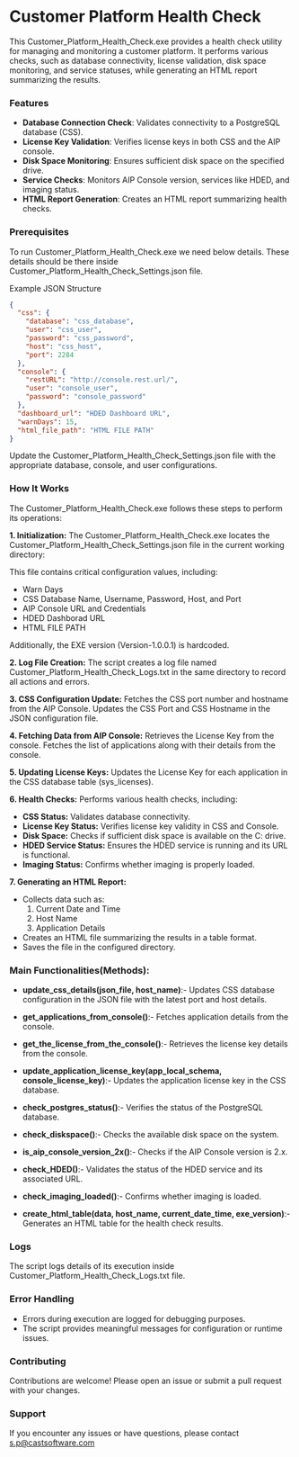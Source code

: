 # Customer Platform Health Check
This Customer_Platform_Health_Check.exe provides a health check utility for managing and monitoring a customer platform. It performs various checks, such as database connectivity, license validation, disk space monitoring, and service statuses, while generating an HTML report summarizing the results.

### Features
- **Database Connection Check**: Validates connectivity to a PostgreSQL database (CSS).
- **License Key Validation**: Verifies license keys in both CSS and the AIP console.
- **Disk Space Monitoring**: Ensures sufficient disk space on the specified drive.
- **Service Checks**: Monitors AIP Console version, services like HDED, and imaging status.
- **HTML Report Generation**: Creates an HTML report summarizing health checks.

### Prerequisites
To run Customer_Platform_Health_Check.exe we need below details. These details should be there
inside Customer_Platform_Health_Check_Settings.json file.


Example JSON Structure

```json
{
  "css": {
    "database": "css_database",
    "user": "css_user",
    "password": "css_password",
    "host": "css_host",
    "port": 2284
  },
  "console": {
    "restURL": "http://console.rest.url/",
    "user": "console_user",
    "password": "console_password"
  },
  "dashboard_url": "HDED Dashboard URL",
  "warnDays": 15,
  "html_file_path": "HTML FILE PATH"
}
```
Update the Customer_Platform_Health_Check_Settings.json file with the appropriate database, console, and user configurations.

### How It Works
The Customer_Platform_Health_Check.exe follows these steps to perform its operations:


**1. Initialization:**
The Customer_Platform_Health_Check.exe locates the Customer_Platform_Health_Check_Settings.json file in the current working directory:

This file contains critical configuration values, including:

- Warn Days
- CSS Database Name, Username, Password, Host, and Port
- AIP Console URL and Credentials
- HDED Dashborad URL
- HTML FILE PATH

Additionally, the EXE version (Version-1.0.0.1) is hardcoded.

**2. Log File Creation:**
The script creates a log file named Customer_Platform_Health_Check_Logs.txt in the same directory to record all actions and errors.

**3. CSS Configuration Update:**
Fetches the CSS port number and hostname from the AIP Console.
Updates the CSS Port and CSS Hostname in the JSON configuration file.

**4. Fetching Data from AIP Console:**
Retrieves the License Key from the console.
Fetches the list of applications along with their details from the console.

**5. Updating License Keys:**
Updates the License Key for each application in the CSS database table (sys_licenses).

**6. Health Checks:**
Performs various health checks, including:

- **CSS Status:** Validates database connectivity.
- **License Key Status:** Verifies license key validity in CSS and Console.
- **Disk Space:** Checks if sufficient disk space is available on the C: drive.
- **HDED Service Status:** Ensures the HDED service is running and its URL is functional.
- **Imaging Status:** Confirms whether imaging is properly loaded.

**7. Generating an HTML Report:**
- Collects data such as:
	1. 	Current Date and Time
	2. 	Host Name
	3. 	Application Details
- Creates an HTML file summarizing the results in a table format.
- Saves the file in the configured directory. 


### Main Functionalities(Methods):

- **update_css_details(json_file, host_name)**:- Updates CSS database configuration in the JSON file with the latest port and host details.

- **get_applications_from_console()**:- Fetches application details from the console.

- **get_the_license_from_the_console()**:- Retrieves the license key details from the console.

- **update_application_license_key(app_local_schema, console_license_key)**:- Updates the application license key in the CSS database.

- **check_postgres_status()**:- Verifies the status of the PostgreSQL database.

- **check_diskspace()**:- Checks the available disk space on the system.

- **is_aip_console_version_2x()**:- Checks if the AIP Console version is 2.x.

- **check_HDED()**:- Validates the status of the HDED service and its associated URL.

- **check_imaging_loaded()**:- Confirms whether imaging is loaded.

- **create_html_table(data, host_name, current_date_time, exe_version)**:- Generates an HTML table for the health check results.

### Logs
The script logs details of its execution inside Customer_Platform_Health_Check_Logs.txt file.

### Error Handling
- Errors during execution are logged for debugging purposes.
- The script provides meaningful messages for configuration or runtime issues.

### Contributing

Contributions are welcome! Please open an issue or submit a pull request with your changes.



### Support

If you encounter any issues or have questions, please contact s.p@castsoftware.com


